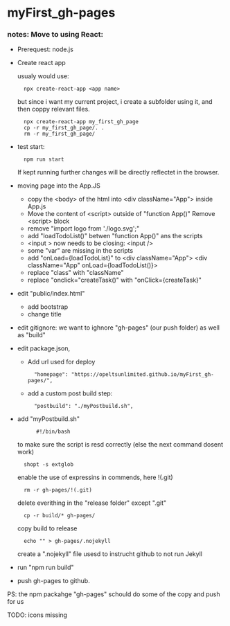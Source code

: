 # myFirst_gh-pages

### notes: Move to using React:

* Prerequest: node.js
* Create react app

    usualy would use:


        npx create-react-app <app name>

    but since i want my current project, i create a subfolder using it, and then coppy relevant files.

        npx create-react-app my_first_gh_page
        cp -r my_first_gh_page/. .
        rm -r my_first_gh_page/

* test start:

        npm run start

    If kept running further changes will be directly reflectet in the browser.

* moving page into the App.JS
    * copy the &lt;body&gt; of the html into &lt;div className="App"&gt; inside App.js
    * Move the content of &lt;script&gt; outside of "function App()"
      Remove &lt;script&gt; block
    * remove "import logo from './logo.svg';"
    * add "loadTodoList()" betwen  "function App()" ans the scripts
    * &lt;input   &gt; now needs to be closing: &lt;input   /&gt;
    * some "var" are missing in the scripts
    * add "onLoad={loadTodoList}" to &lt;div className="App"&gt;
      &lt;div className="App" onLoad={loadTodoList()}&gt;
    * replace "class" with "className"
    * replace "onclick="createTask()" with "onClick={createTask}"

* edit "public/index.html" 
    * add bootstrap
    * change title

* edit gitignore:
    we want to ighnore "gh-pages" (our push folder) as well as "build"

* edit package.json,

    * Add url used for deploy

            "homepage": "https://opeltsunlimited.github.io/myFirst_gh-pages/",

    * add a custom post build step:

            "postbuild": "./myPostbuild.sh",

* add "myPostbuild.sh"

            #!/bin/bash

    to make sure the script is resd correctly (else the next command dosent work)

        shopt -s extglob

    enable the use of expressins in commends, here !(.git)
    
        rm -r gh-pages/!(.git)

    delete everithing in the "release folder" except ".git"

        cp -r build/* gh-pages/

    copy build to release

        echo "" > gh-pages/.nojekyll

    create a ".nojekyll" file usesd to instrucht github to not run Jekyll

* run "npm run build"
* push gh-pages to github.

PS: the npm packahge "gh-pages" schould do some of the copy and push for us

TODO: icons missing